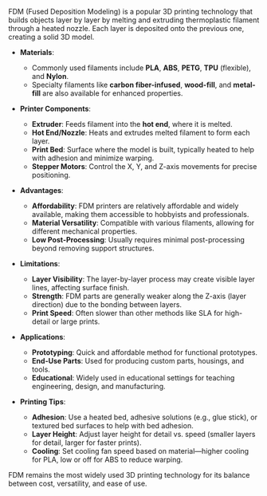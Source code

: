 FDM (Fused Deposition Modeling) is a popular 3D printing technology that builds objects layer by layer by melting and extruding thermoplastic filament through a heated nozzle. Each layer is deposited onto the previous one, creating a solid 3D model.

- **Materials**: 
  - Commonly used filaments include **PLA**, **ABS**, **PETG**, **TPU** (flexible), and **Nylon**. 
  - Specialty filaments like **carbon fiber-infused**, **wood-fill**, and **metal-fill** are also available for enhanced properties.

- **Printer Components**: 
  - **Extruder**: Feeds filament into the **hot end**, where it is melted.
  - **Hot End/Nozzle**: Heats and extrudes melted filament to form each layer.
  - **Print Bed**: Surface where the model is built, typically heated to help with adhesion and minimize warping.
  - **Stepper Motors**: Control the X, Y, and Z-axis movements for precise positioning.

- **Advantages**:
  - **Affordability**: FDM printers are relatively affordable and widely available, making them accessible to hobbyists and professionals.
  - **Material Versatility**: Compatible with various filaments, allowing for different mechanical properties.
  - **Low Post-Processing**: Usually requires minimal post-processing beyond removing support structures.

- **Limitations**:
  - **Layer Visibility**: The layer-by-layer process may create visible layer lines, affecting surface finish.
  - **Strength**: FDM parts are generally weaker along the Z-axis (layer direction) due to the bonding between layers.
  - **Print Speed**: Often slower than other methods like SLA for high-detail or large prints.

- **Applications**:
  - **Prototyping**: Quick and affordable method for functional prototypes.
  - **End-Use Parts**: Used for producing custom parts, housings, and tools.
  - **Educational**: Widely used in educational settings for teaching engineering, design, and manufacturing.

- **Printing Tips**:
  - **Adhesion**: Use a heated bed, adhesive solutions (e.g., glue stick), or textured bed surfaces to help with bed adhesion.
  - **Layer Height**: Adjust layer height for detail vs. speed (smaller layers for detail, larger for faster prints).
  - **Cooling**: Set cooling fan speed based on material—higher cooling for PLA, low or off for ABS to reduce warping. 

FDM remains the most widely used 3D printing technology for its balance between cost, versatility, and ease of use.